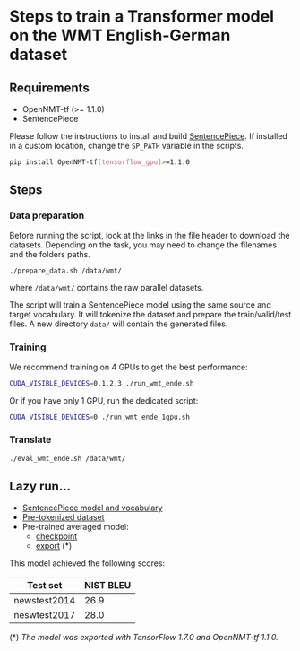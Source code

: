 # Steps to train a Transformer model on the WMT English-German dataset

## Requirements

* OpenNMT-tf (>= 1.1.0)
* SentencePiece

Please follow the instructions to install and build [SentencePiece](https://github.com/google/sentencepiece). If installed in a custom location, change the `SP_PATH` variable in the scripts.

```bash
pip install OpenNMT-tf[tensorflow_gpu]>=1.1.0
```

## Steps

### Data preparation

Before running the script, look at the links in the file header to download the datasets. Depending on the task, you may need to change the filenames and the folders paths.

```bash
./prepare_data.sh /data/wmt/
```

where `/data/wmt/` contains the raw parallel datasets.

The script will train a SentencePiece model using the same source and target vocabulary. It will tokenize the dataset and prepare the train/valid/test files. A new directory `data/` will contain the generated files.

### Training

We recommend training on 4 GPUs to get the best performance:

```bash
CUDA_VISIBLE_DEVICES=0,1,2,3 ./run_wmt_ende.sh
```

Or if you have only 1 GPU, run the dedicated script:

```bash
CUDA_VISIBLE_DEVICES=0 ./run_wmt_ende_1gpu.sh
```

### Translate

```bash
./eval_wmt_ende.sh /data/wmt/
```

## Lazy run...

* [SentencePiece model and vocabulary](https://s3.amazonaws.com/opennmt-trainingdata/wmt_ende_sp_model.tar.gz)
* [Pre-tokenized dataset](https://s3.amazonaws.com/opennmt-trainingdata/wmt_ende_sp.tar.gz)
* Pre-trained averaged model:
  * [checkpoint](https://s3.amazonaws.com/opennmt-models/averaged-ende-ckpt500k.tar.gz)
  * [export](https://s3.amazonaws.com/opennmt-models/averaged-ende-export500k.tar.gz) (*)

This model achieved the following scores:

| Test set | NIST BLEU |
| --- | --- |
| newstest2014 | 26.9 |
| neswtest2017 | 28.0 |

(*) *The model was exported with TensorFlow 1.7.0 and OpenNMT-tf 1.1.0.*
